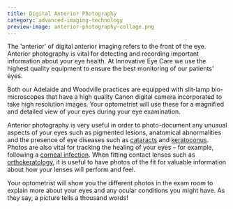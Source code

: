 ```yaml
---
title: Digital Anterior Photography
category: advanced-imaging-technology
preview-image: anterior-photography-collage.png
---
```


<div class="employee-heading">
<p>The 'anterior' of digital anterior imaging refers to the front of the eye. Anterior photography is vital for detecting and recording important information about your eye health. At Innovative Eye Care we use the highest quality equipment to ensure the best monitoring of our patients' eyes. </p>
</div>

Both our Adelaide and Woodville practices are equipped with slit-lamp bio-microscopes that have a high quality Canon digital camera incorporated to take high resolution images. Your optometrist will use these for a magnified and detailed view of your eyes during your eye examination.

Anterior photography is very useful in order to photo-document any unusual aspects of your eyes such as pigmented lesions, anatomical abnormalities and the presence of eye diseases such as [cataracts](/what-we-do/cataract) and [keratoconus](/what-we-do/keratoconus). Photos are also vital for tracking the healing of your eyes – for example, following a [corneal infection](/what-we-do/keratitis). When fitting contact lenses such as [orthokeratology](/what-we-do/orthokeratology), it is useful to have photos of the fit for valuable information about how your lenses will perform and feel. 

Your optometrist will show you the different photos in the exam room to explain more about your eyes and any ocular conditions you might have. As they say, a picture tells a thousand words!
